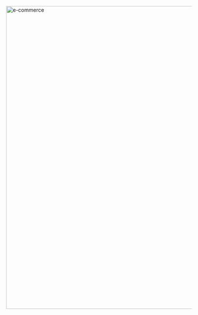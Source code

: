 <img width="823" alt="e-commerce" src="https://github.com/nnamanx/e-commerce-task/assets/88698561/a5d82979-8b0d-4cc4-9967-c17928130f13">
